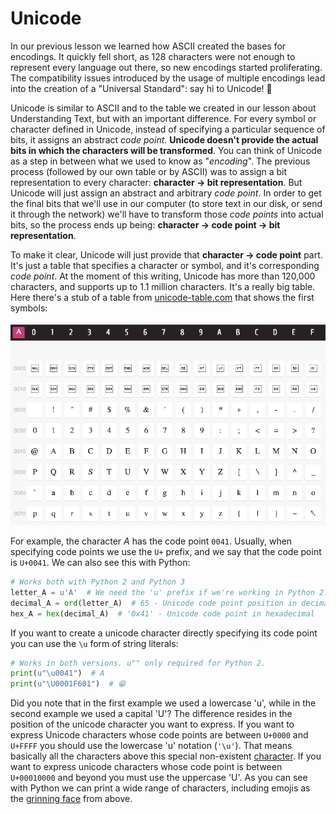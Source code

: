 # Unicode

In our previous lesson we learned how ASCII created the bases for encodings. It quickly fell short, as 128 characters were not enough to represent every language out there, so new encodings started proliferating. The compatibility issues introduced by the usage of multiple encodings lead into the creation of a "Universal Standard": say hi to Unicode! 👋

Unicode is similar to ASCII and to the table we created in our lesson about Understanding Text, but with an important difference. For every symbol or character defined in Unicode, instead of specifying a particular sequence of bits, it assigns an abstract _code point_. **Unicode doesn't provide the actual bits in which the characters will be transformed**. You can think of Unicode as a step in between what we used to know as "_encoding_". The previous process (followed by our own table or by ASCII) was to assign a bit representation to every character: **character -> bit representation**. But Unicode will just assign an abstract and arbitrary _code point_. In order to get the final bits that we'll use in our computer (to store text in our disk, or send it through the network) we'll have to transform those _code points_ into actual bits, so the process ends up being: **character -> code point -> bit representation**.

To make it clear, Unicode will just provide that **character -> code point** part. It's just a table that specifies a character or symbol, and it's corresponding _code point_. At the moment of this writing, Unicode has more than 120,000 characters, and supports up to 1.1 million characters. It's a really big table. Here there's a stub of a table from [unicode-table.com](http://unicode-table.com/) that shows the first symbols:

![ASCII table](static/unicode-table.png)

For example, the character _A_ has the code point `0041`. Usually, when specifying code points we use the `U+` prefix, and we say that the code point is `U+0041`. We can also see this with Python:

```python
# Works both with Python 2 and Python 3
letter_A = u'A'  # We need the 'u' prefix if we're working in Python 2. Not needed in Py3.
decimal_A = ord(letter_A)  # 65 - Unicode code point position in decimal integer
hex_A = hex(decimal_A)  # '0x41' - Unicode code point in hexadecimal
```

If you want to create a unicode character directly specifying its code point you can use the `\u` form of string literals:

```python
# Works in both versions. u"" only required for Python 2.
print(u"\u0041")  # A
print(u"\U0001F601")  # 😁
```

Did you note that in the first example we used a lowercase 'u', while in the second example we used a capital 'U'? The difference resides in the position of the unicode character you want to express. If you want to express Unicode characters whose code points are between `U+0000` and `U+FFFF` you should use the lowercase 'u' notation (`'\u'`). That means basically all the characters above this special non-existent [character](http://unicode-table.com/en/#FFFF). If you want to express unicode characters whose code point is between `U+00010000` and beyond you must use the uppercase 'U'. As you can see with Python we can print a wide range of characters, including emojis as the [grinning face](http://unicode-table.com/en/#1F601) from above.
